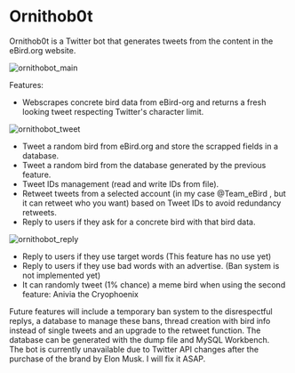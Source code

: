 # Ornithob0t
Ornithob0t is a Twitter bot that generates tweets from the content in the eBird.org website. 

![ornithobot_main](https://github.com/JVinuelas19/TwitterBot/assets/111135343/057d9126-a39f-4f82-9aa1-0e86ade6a210)

Features:
- Webscrapes concrete bird data from eBird-org and returns a fresh looking tweet respecting Twitter's character limit.

  
![ornithobot_tweet](https://github.com/JVinuelas19/TwitterBot/assets/111135343/24fc8e83-c445-4cba-a789-fd196d2e8900)


- Tweet a random bird from eBird.org and store the scrapped fields in a database.
- Tweet a random bird from the database generated by the previous feature.
- Tweet IDs management (read and write IDs from file).
- Retweet tweets from a selected account (in my case @Team_eBird , but it can retweet who you want) based on Tweet IDs to avoid redundancy retweets.
- Reply to users if they ask for a concrete bird with that bird data.


![ornithobot_reply](https://github.com/JVinuelas19/TwitterBot/assets/111135343/4d3b8066-3962-4a28-bb61-2d9f9d2819ce)


- Reply to users if they use target words (This feature has no use yet)
- Reply to users if they use bad words with an advertise. (Ban system is not implemented yet)
- It can randomly tweet (1% chance) a meme bird when using the second feature: Anivia the Cryophoenix

Future features will include a temporary ban system to the disrespectful replys, a database to manage these bans, thread creation with bird info instead of single tweets and an upgrade to the retweet function. 
The database can be generated with the dump file and MySQL Workbench.
<br>
The bot is currently unavailable due to Twitter API changes after the purchase of the brand by Elon Musk. I will fix it ASAP.
